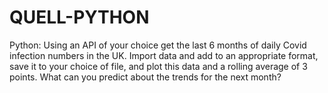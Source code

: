 # QUELL-PYTHON
Python: Using an API of your choice get the last 6 months of daily Covid infection numbers in the UK. Import data and add to an appropriate format, save it to your choice of file, and plot this data and a rolling average of 3 points. What can you predict about the trends for the next month?
